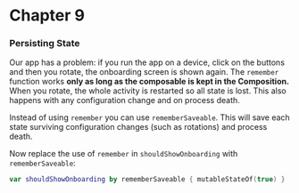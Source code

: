 # Chapter 9

### Persisting State
Our app has a problem: if you run the app on a device, click on the buttons and then you rotate, the onboarding screen is shown again. The `remember` function works **only as long as the composable is kept in the Composition.** When you rotate, the whole activity is restarted so all state is lost. This also happens with any configuration change and on process death.

Instead of using `remember` you can use `rememberSaveable`. This will save each state surviving configuration changes (such as rotations) and process death.

Now replace the use of `remember` in `shouldShowOnboarding` with `rememberSaveable`:
```kotlin 
var shouldShowOnboarding by rememberSaveable { mutableStateOf(true) }
```
